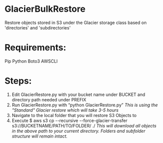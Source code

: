 # GlacierBulkRestore
Restore objects stored in S3 under the Glacier storage class based on 'directories' and 'subdirectories'

# Requirements:
Pip
Python
Boto3
AWSCLI

# Steps:

1. Edit GlacierRestore.py with your bucket name under BUCKET and directory path needed under PREFIX
2. Run GlacierRestore.py with “python GlacierRestore.py”
*This is using the "Standard" Glacier restore which will take 3-5 hours*
3. Navigate to the local folder that you will restore S3 Objects to
4. Execute $ aws s3 cp --recursive --force-glacier-transfer s3://BUCKETNAME/PATH/TO/FOLDER/ ./
*This will download all objects in the above path to your current directory. Folders and subfolder structure will remain intact.*
